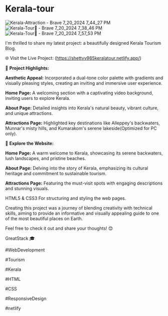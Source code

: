 # Kerala-tour
![Kerala-Attraction - Brave 7_20_2024 7_44_27 PM](https://github.com/user-attachments/assets/7ea49906-218e-48aa-9099-23e5c460bc19)
![Kerala-Tour🌴 - Brave 7_20_2024 7_38_46 PM](https://github.com/user-attachments/assets/db321850-2a19-42ec-8e17-5e3c0eaeabb2)
![Kerala-Tour🌴 - Brave 7_20_2024 7_57_53 PM](https://github.com/user-attachments/assets/4bda2bff-bb47-47af-8420-d858bd1d9b6b)



I'm thrilled to share my latest project: a beautifully designed Kerala Tourism Blog.

🌐 Visit the Live Project: (https://shettyv985keralatour.netlify.app/)



🌟 **Project Highlights:**

**Aesthetic Appeal:** Incorporated a dual-tone color palette with gradients and visually pleasing styles, creating an inviting and immersive user experience.

**Home Page:** A welcoming section with a captivating video background, inviting users to explore Kerala.

**About Page:** Detailed insights into Kerala's natural beauty, vibrant culture, and unique attractions.

**Attractions Page:** Highlighted key destinations like Alleppey's backwaters, Munnar's misty hills, and Kumarakom's serene lakeside(Optimized for PC only).

🔗 **Explore the Website:**

**Home Page:** A warm welcome to Kerala, showcasing its serene backwaters, lush landscapes, and pristine beaches.

**About Page:** Delving into the story of Kerala, emphasizing its cultural heritage and commitment to sustainable tourism.

**Attractions Page:** Featuring the must-visit spots with engaging descriptions and stunning visuals.

HTML5 &  CSS3  For structuring and styling the web pages.


Creating this project was a journey of blending creativity with technical skills, aiming to provide an informative and visually appealing guide to one of the most beautiful places on Earth.

Feel free to check it out and share your thoughts! 😊

GreatStack 🎓 

#WebDevelopment 

#Tourism 

#Kerala 

#HTML 

#CSS 

#ResponsiveDesign

#netlify
